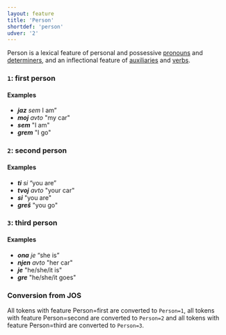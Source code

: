 ```yaml
---
layout: feature
title: 'Person'
shortdef: 'person'
udver: '2'
---
```


Person is a lexical feature of personal and possessive [pronouns](PRON) and [determiners](DET), and an inflectional feature of [auxiliaries](AUX) and [verbs](VERB).

### <a name="1">`1`</a>: first person

#### Examples

* _<b>jaz</b> sem_ I am”
* _<b>moj</b> avto_ "my car"
* _<b>sem</b>_ "I am"
* _<b>grem</b>_ "I go"


### <a name="2">`2`</a>: second person

#### Examples

* _<b>ti</b> si_ “you are”
* _<b>tvoj</b> avto_ "your car"
* _<b>si</b>_ "you are"
* _<b>greš</b>_ "you go"

### <a name="3">`3`</a>: third person

#### Examples

* _<b>ona</b> je_ “she is”
* _<b>njen</b> avto_ "her car"
* _<b>je</b>_ "he/she/it is"
* _<b>gre</b>_ "he/she/it goes"

### Conversion from JOS

All tokens with feature Person=first are converted to `Person=1`, all tokens with feature Person=second are converted to `Person=2` and all tokens with feature Person=third are converted to `Person=3`.
<!-- Interlanguage links updated St lis 3 20:58:26 CET 2021 -->
